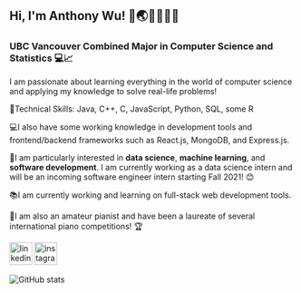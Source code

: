 ## Hi, I'm Anthony Wu! 👋🌏🇨🇦🇹🇼
### UBC Vancouver Combined Major in Computer Science and Statistics 💻📈

I am passionate about learning everything in the world of computer science and applying my knowledge to solve real-life problems!

🤹Technical Skills: Java, C++, C, JavaScript, Python, SQL, some R

💻I also have some working knowledge in development tools and frontend/backend frameworks such as React.js, MongoDB, and Express.js.

👔I am particularly interested in **data science**, **machine learning**, and **software development**. I am currently working as a data science intern and will be an incoming software engineer intern starting Fall 2021! 😊

📚I am currently working and learning on full-stack web development tools.

🎹I am also an amateur pianist and have been a laureate of several international piano competitions! 🏆

[<img src='https://cdn.jsdelivr.net/npm/simple-icons@3.0.1/icons/linkedin.svg' alt='linkedin' height='40'>](https://www.linkedin.com/in/anthony-wu-077430b5/)   [<img src='https://cdn.jsdelivr.net/npm/simple-icons@3.0.1/icons/instagram.svg' alt='instagram' height='40'>](https://www.instagram.com/anthonywu.thepianist/)


![GitHub stats](https://github-readme-stats.vercel.app/api?username=anthonywu2000&count_private=true&include_all_commits=true&show_icons=true&hide=stars,contribs&token=SECRET_TOKEN)  
